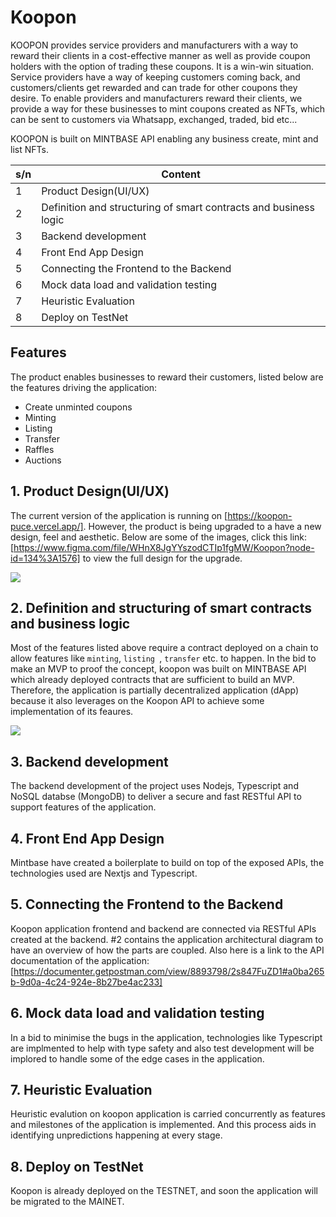 # Koopon


KOOPON provides service providers and manufacturers with a way to reward their clients in a cost-effective manner as well as provide coupon holders with the option of trading these coupons. It is a win-win situation. Service providers have a way of keeping customers coming back, and customers/clients get rewarded and can trade for other coupons they desire.
To enable providers and manufacturers reward their clients, we provide a way for these businesses to mint coupons created as NFTs, which can be sent to customers via Whatsapp, exchanged, traded, bid etc...

KOOPON is built on MINTBASE API enabling any business create, mint and list NFTs.




| s/n | Content |
| ------ | ------ |
|1| Product Design(UI/UX) 
|2| Definition and structuring of smart contracts and business logic 
|3| Backend development 
|4| Front End App Design 
|5| Connecting the Frontend to the Backend 
|6| Mock data load and validation testing 
|7| Heuristic Evaluation 
|8| Deploy on TestNet 

## Features
The product enables businesses to reward their customers, listed below are the features driving the application:
- Create unminted coupons
- Minting 
- Listing
- Transfer
- Raffles
- Auctions



## 1. Product Design(UI/UX)
The current version of the application is running on [https://koopon-puce.vercel.app/]. However, the product is being upgraded to a have a new design, feel and aesthetic. Below are some of the images, click this link: [https://www.figma.com/file/WHnX8JgYYszodCTIp1fgMW/Koopon?node-id=134%3A1576] to view the full design for the upgrade.

<img src="https://res.cloudinary.com/gosa-2013/image/upload/v1666093167/Desktop_-_2_tmz9jw.png" />


## 2. Definition and structuring of smart contracts and business logic 
Most of the features listed above require a contract deployed on a chain to allow features like `minting`, `listing `, `transfer` etc. to happen. In the bid to make an MVP to proof the concept, koopon was built on MINTBASE API which already deployed contracts that are sufficient to build an MVP.
Therefore, the application is partially decentralized application (dApp) because it also leverages on the Koopon API to achieve some implementation of its feaures.

<img src="https://res.cloudinary.com/gosa-2013/image/upload/v1666092048/KOOPON_pjmekq.jpg" />


## 3. Backend development 
The backend development of the project uses Nodejs, Typescript and NoSQL databse (MongoDB) to deliver a secure and fast RESTful API to support features of the application.



## 4. Front End App Design
Mintbase have created a boilerplate to build on top of the exposed APIs, the technologies used are Nextjs  and Typescript.

## 5. Connecting the Frontend to the Backend 
Koopon application frontend and backend are connected via RESTful APIs created at the backend. #2 contains the application architectural diagram to have an overview of how the parts are coupled. Also here is a link to the API documentation of the application: [https://documenter.getpostman.com/view/8893798/2s847FuZD1#a0ba265b-9d0a-4c24-924e-8b27be4ac233]




## 6. Mock data load and validation testing
In a bid to minimise the bugs in the application, technologies like Typescript are implmented to help with type safety and also test development will be implored to handle some of the edge cases in the application.


## 7. Heuristic Evaluation
Heuristic evalution on koopon application is carried concurrently as features and milestones of the application is implemented. And this process aids in identifying unpredictions happening at every stage.

## 8. Deploy on TestNet
Koopon is already deployed on the TESTNET, and soon the application will be migrated to the MAINET.